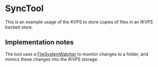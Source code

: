 # SyncTool

This is an example usage of the KVPS to store copies of files in an IKVPS backed store.

## Implementation notes

The tool uses a [FileSystemWatcher](https://learn.microsoft.com/en-us/dotnet/api/system.io.filesystemwatcher?view=net-8.0) to monitor changes to a folder, and mimics these changes into the IKVPS storage.
